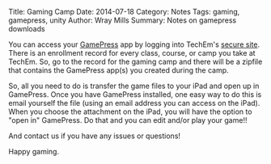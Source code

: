Title: Gaming Camp
Date: 2014-07-18
Category: Notes
Tags: gaming, gamepress, unity
Author: Wray Mills
Summary: Notes on gamepress downloads

You can access your [GamePress](http://www.gamepressapp.com) app by logging into TechEm's [secure site](https://secure.techemstudios.com). There is an enrollment record for every class, course, or camp you take at TechEm. So, go to the record for the gaming camp and there will be a zipfile that contains the GamePress app(s) you created during the camp.

So, all you need to do is transfer the game files to your iPad and open up in GamePress. Once you have GamePress installed, one easy way to do this is email yourself the file (using an email address you can access on the iPad). When you choose the attachment on the iPad, you will have the option to "open in" GamePress. Do that and you can edit and/or play your game!!

And contact us if you have any issues or questions!

Happy gaming. 

